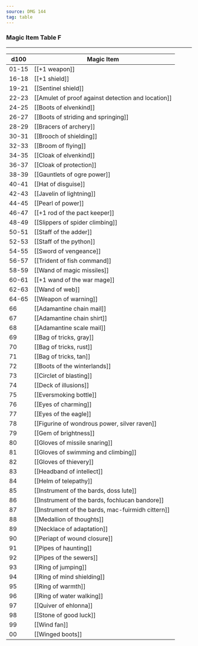 ```yaml
---
source: DMG 144
tag: table
---
```


### Magic Item Table F
---
|d100|Magic Item|
|----|------------|
|01-15|[[+1 weapon]]|
|16-18|[[+1 shield]]|
|19-21|[[Sentinel shield]]|
|22-23|[[Amulet of proof against detection and location]]|
|24-25|[[Boots of elvenkind]]|
|26-27|[[Boots of striding and springing]]|
|28-29|[[Bracers of archery]]|
|30-31|[[Brooch of shielding]]|
|32-33|[[Broom of flying]]|
|34-35|[[Cloak of elvenkind]]|
|36-37|[[Cloak of protection]]|
|38-39|[[Gauntlets of ogre power]]|
|40-41|[[Hat of disguise]]|
|42-43|[[Javelin of lightning]]|
|44-45|[[Pearl of power]]|
|46-47|[[+1 rod of the pact keeper]]|
|48-49|[[Slippers of spider climbing]]|
|50-51|[[Staff of the adder]]|
|52-53|[[Staff of the python]]|
|54-55|[[Sword of vengeance]]|
|56-57|[[Trident of fish command]]|
|58-59|[[Wand of magic missiles]]|
|60-61|[[+1 wand of the war mage]]|
|62-63|[[Wand of web]]|
|64-65|[[Weapon of warning]]|
|66|[[Adamantine chain mail]]|
|67|[[Adamantine chain shirt]]|
|68|[[Adamantine scale mail]]|
|69|[[Bag of tricks, gray]]|
|70|[[Bag of tricks, rust]]|
|71|[[Bag of tricks, tan]]|
|72|[[Boots of the winterlands]]|
|73|[[Circlet of blasting]]|
|74|[[Deck of illusions]]|
|75|[[Eversmoking bottle]]|
|76|[[Eyes of charming]]|
|77|[[Eyes of the eagle]]|
|78|[[Figurine of wondrous power, silver raven]]|
|79|[[Gem of brightness]]|
|80|[[Gloves of missile snaring]]|
|81|[[Gloves of swimming and climbing]]|
|82|[[Gloves of thievery]]|
|83|[[Headband of intellect]]|
|84|[[Helm of telepathy]]|
|85|[[Instrument of the bards, doss lute]]|
|86|[[Instrument of the bards, fochlucan bandore]]|
|87|[[Instrument of the bards, mac-fuirmidh cittern]]|
|88|[[Medallion of thoughts]]|
|89|[[Necklace of adaptation]]|
|90|[[Periapt of wound closure]]|
|91|[[Pipes of haunting]]|
|92|[[Pipes of the sewers]]|
|93|[[Ring of jumping]]|
|94|[[Ring of mind shielding]]|
|95|[[Ring of warmth]]|
|96|[[Ring of water walking]]|
|97|[[Quiver of ehlonna]]|
|98|[[Stone of good luck]]|
|99|[[Wind fan]]|
|00|[[Winged boots]]|
